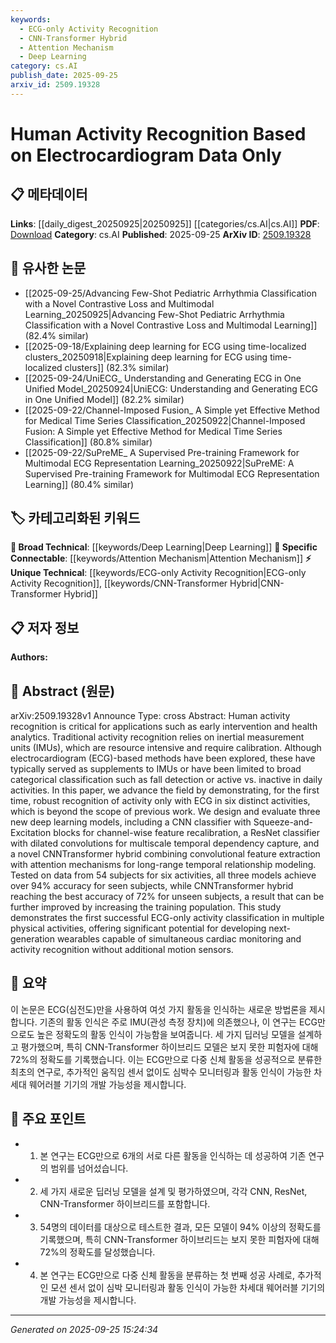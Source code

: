```yaml
---
keywords:
  - ECG-only Activity Recognition
  - CNN-Transformer Hybrid
  - Attention Mechanism
  - Deep Learning
category: cs.AI
publish_date: 2025-09-25
arxiv_id: 2509.19328
---
```


<!-- KEYWORD_LINKING_METADATA:
{
  "processed_timestamp": "2025-09-25T15:24:34.979670",
  "vocabulary_version": "1.0",
  "selected_keywords": [
    "ECG-only Activity Recognition",
    "CNN-Transformer Hybrid",
    "Attention Mechanism",
    "Deep Learning"
  ],
  "rejected_keywords": [],
  "similarity_scores": {
    "ECG-only Activity Recognition": 0.8,
    "CNN-Transformer Hybrid": 0.75,
    "Attention Mechanism": 0.85,
    "Deep Learning": 0.8
  },
  "extraction_method": "AI_prompt_based",
  "budget_applied": true,
  "candidates_json": {
    "candidates": [
      {
        "surface": "ECG-only activity classification",
        "canonical": "ECG-only Activity Recognition",
        "aliases": [
          "Electrocardiogram-based Activity Recognition"
        ],
        "category": "unique_technical",
        "rationale": "This represents a novel approach to activity recognition using only ECG data, which is a significant advancement in the field.",
        "novelty_score": 0.85,
        "connectivity_score": 0.65,
        "specificity_score": 0.9,
        "link_intent_score": 0.8
      },
      {
        "surface": "CNNTransformer hybrid",
        "canonical": "CNN-Transformer Hybrid",
        "aliases": [
          "Convolutional Transformer Hybrid"
        ],
        "category": "unique_technical",
        "rationale": "This model combines convolutional and transformer architectures, offering a unique approach to feature extraction and temporal relationship modeling.",
        "novelty_score": 0.78,
        "connectivity_score": 0.7,
        "specificity_score": 0.85,
        "link_intent_score": 0.75
      },
      {
        "surface": "Attention mechanisms",
        "canonical": "Attention Mechanism",
        "aliases": [
          "Attention"
        ],
        "category": "specific_connectable",
        "rationale": "Attention mechanisms are crucial for modeling long-range dependencies, making them a key component in advanced neural networks.",
        "novelty_score": 0.4,
        "connectivity_score": 0.9,
        "specificity_score": 0.7,
        "link_intent_score": 0.85
      },
      {
        "surface": "Deep learning models",
        "canonical": "Deep Learning",
        "aliases": [
          "DL Models"
        ],
        "category": "broad_technical",
        "rationale": "Deep learning is the foundational technology for the models discussed, providing a broad technical context.",
        "novelty_score": 0.3,
        "connectivity_score": 0.95,
        "specificity_score": 0.6,
        "link_intent_score": 0.8
      }
    ],
    "ban_list_suggestions": [
      "method",
      "experiment",
      "performance"
    ]
  },
  "decisions": [
    {
      "candidate_surface": "ECG-only activity classification",
      "resolved_canonical": "ECG-only Activity Recognition",
      "decision": "linked",
      "scores": {
        "novelty": 0.85,
        "connectivity": 0.65,
        "specificity": 0.9,
        "link_intent": 0.8
      }
    },
    {
      "candidate_surface": "CNNTransformer hybrid",
      "resolved_canonical": "CNN-Transformer Hybrid",
      "decision": "linked",
      "scores": {
        "novelty": 0.78,
        "connectivity": 0.7,
        "specificity": 0.85,
        "link_intent": 0.75
      }
    },
    {
      "candidate_surface": "Attention mechanisms",
      "resolved_canonical": "Attention Mechanism",
      "decision": "linked",
      "scores": {
        "novelty": 0.4,
        "connectivity": 0.9,
        "specificity": 0.7,
        "link_intent": 0.85
      }
    },
    {
      "candidate_surface": "Deep learning models",
      "resolved_canonical": "Deep Learning",
      "decision": "linked",
      "scores": {
        "novelty": 0.3,
        "connectivity": 0.95,
        "specificity": 0.6,
        "link_intent": 0.8
      }
    }
  ]
}
-->

# Human Activity Recognition Based on Electrocardiogram Data Only

## 📋 메타데이터

**Links**: [[daily_digest_20250925|20250925]] [[categories/cs.AI|cs.AI]]
**PDF**: [Download](https://arxiv.org/pdf/2509.19328.pdf)
**Category**: cs.AI
**Published**: 2025-09-25
**ArXiv ID**: [2509.19328](https://arxiv.org/abs/2509.19328)

## 🔗 유사한 논문
- [[2025-09-25/Advancing Few-Shot Pediatric Arrhythmia Classification with a Novel Contrastive Loss and Multimodal Learning_20250925|Advancing Few-Shot Pediatric Arrhythmia Classification with a Novel Contrastive Loss and Multimodal Learning]] (82.4% similar)
- [[2025-09-18/Explaining deep learning for ECG using time-localized clusters_20250918|Explaining deep learning for ECG using time-localized clusters]] (82.3% similar)
- [[2025-09-24/UniECG_ Understanding and Generating ECG in One Unified Model_20250924|UniECG: Understanding and Generating ECG in One Unified Model]] (82.2% similar)
- [[2025-09-22/Channel-Imposed Fusion_ A Simple yet Effective Method for Medical Time Series Classification_20250922|Channel-Imposed Fusion: A Simple yet Effective Method for Medical Time Series Classification]] (80.8% similar)
- [[2025-09-22/SuPreME_ A Supervised Pre-training Framework for Multimodal ECG Representation Learning_20250922|SuPreME: A Supervised Pre-training Framework for Multimodal ECG Representation Learning]] (80.4% similar)

## 🏷️ 카테고리화된 키워드
**🧠 Broad Technical**: [[keywords/Deep Learning|Deep Learning]]
**🔗 Specific Connectable**: [[keywords/Attention Mechanism|Attention Mechanism]]
**⚡ Unique Technical**: [[keywords/ECG-only Activity Recognition|ECG-only Activity Recognition]], [[keywords/CNN-Transformer Hybrid|CNN-Transformer Hybrid]]

## 📋 저자 정보

**Authors:** 

## 📄 Abstract (원문)

arXiv:2509.19328v1 Announce Type: cross 
Abstract: Human activity recognition is critical for applications such as early intervention and health analytics. Traditional activity recognition relies on inertial measurement units (IMUs), which are resource intensive and require calibration. Although electrocardiogram (ECG)-based methods have been explored, these have typically served as supplements to IMUs or have been limited to broad categorical classification such as fall detection or active vs. inactive in daily activities. In this paper, we advance the field by demonstrating, for the first time, robust recognition of activity only with ECG in six distinct activities, which is beyond the scope of previous work. We design and evaluate three new deep learning models, including a CNN classifier with Squeeze-and-Excitation blocks for channel-wise feature recalibration, a ResNet classifier with dilated convolutions for multiscale temporal dependency capture, and a novel CNNTransformer hybrid combining convolutional feature extraction with attention mechanisms for long-range temporal relationship modeling. Tested on data from 54 subjects for six activities, all three models achieve over 94% accuracy for seen subjects, while CNNTransformer hybrid reaching the best accuracy of 72% for unseen subjects, a result that can be further improved by increasing the training population. This study demonstrates the first successful ECG-only activity classification in multiple physical activities, offering significant potential for developing next-generation wearables capable of simultaneous cardiac monitoring and activity recognition without additional motion sensors.

## 📝 요약

이 논문은 ECG(심전도)만을 사용하여 여섯 가지 활동을 인식하는 새로운 방법론을 제시합니다. 기존의 활동 인식은 주로 IMU(관성 측정 장치)에 의존했으나, 이 연구는 ECG만으로도 높은 정확도의 활동 인식이 가능함을 보여줍니다. 세 가지 딥러닝 모델을 설계하고 평가했으며, 특히 CNN-Transformer 하이브리드 모델은 보지 못한 피험자에 대해 72%의 정확도를 기록했습니다. 이는 ECG만으로 다중 신체 활동을 성공적으로 분류한 최초의 연구로, 추가적인 움직임 센서 없이도 심박수 모니터링과 활동 인식이 가능한 차세대 웨어러블 기기의 개발 가능성을 제시합니다.

## 🎯 주요 포인트

- 1. 본 연구는 ECG만으로 6개의 서로 다른 활동을 인식하는 데 성공하여 기존 연구의 범위를 넘어섰습니다.
- 2. 세 가지 새로운 딥러닝 모델을 설계 및 평가하였으며, 각각 CNN, ResNet, CNN-Transformer 하이브리드를 포함합니다.
- 3. 54명의 데이터를 대상으로 테스트한 결과, 모든 모델이 94% 이상의 정확도를 기록했으며, 특히 CNN-Transformer 하이브리드는 보지 못한 피험자에 대해 72%의 정확도를 달성했습니다.
- 4. 본 연구는 ECG만으로 다중 신체 활동을 분류하는 첫 번째 성공 사례로, 추가적인 모션 센서 없이 심박 모니터링과 활동 인식이 가능한 차세대 웨어러블 기기의 개발 가능성을 제시합니다.


---

*Generated on 2025-09-25 15:24:34*
